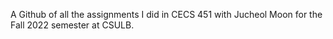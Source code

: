 A Github of all the assignments I did in CECS 451 with Jucheol Moon for the Fall 2022 semester at CSULB.
